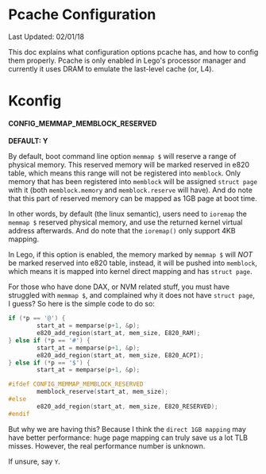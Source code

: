 # Pcache Configuration

Last Updated: 02/01/18

This doc explains what configuration options pcache has, and how to config them properly. Pcache is only enabled in Lego's processor manager and currently it uses DRAM to emulate the last-level cache (or, L4).

# Kconfig
#### CONFIG_MEMMAP_MEMBLOCK_RESERVED
__DEFAULT: Y__

By default, boot command line option `memmap $` will reserve a range of physical memory.
This reserved memory will be marked reserved in e820 table, which
means this range will not be registered into `memblock`. Only memory that has been
registered into `memblock` will be assigned `struct page` with it (both `memblock.memory` and `memblock.reserve` will have). And do note that this part of reserved memory can be mapped as 1GB page at boot time.

In other words, by default (the linux semantic), users need to `ioremap`
the `memmap $` reserved physical memory, and use the returned kernel virtual address afterwards.
And do note that the `ioremap()` only support 4KB mapping.

In Lego, if this option is enabled, the memory marked by `memmap $` will _NOT_ be marked
reserved into e820 table, instead, it will be pushed into `memblock`, which means
it is mapped into kernel direct mapping and has `struct page`.

For those who have done DAX, or NVM related stuff, you must have struggled with
`memmap $`, and complained why it does not have `struct page`, I guess? So here is
the simple code to do so:
```C
if (*p == '@') {
        start_at = memparse(p+1, &p);
        e820_add_region(start_at, mem_size, E820_RAM);
} else if (*p == '#') {
        start_at = memparse(p+1, &p);
        e820_add_region(start_at, mem_size, E820_ACPI);
} else if (*p == '$') {
        start_at = memparse(p+1, &p);

#ifdef CONFIG_MEMMAP_MEMBLOCK_RESERVED
        memblock_reserve(start_at, mem_size);
#else
        e820_add_region(start_at, mem_size, E820_RESERVED);
#endif
```

But why we are having this? Because I think the `direct 1GB mapping` may have
better performance: huge page mapping can truly save us a lot TLB misses. However, the real performance number is unknown.

If unsure, say `Y`.
